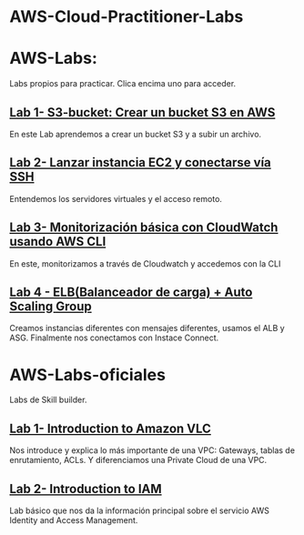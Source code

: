 # AWS-Cloud-Practitioner-Labs
# AWS-Labs: 
Labs propios para practicar. Clica encima uno para acceder.
## [Lab 1- S3-bucket: Crear un bucket S3 en AWS](./AWS-labs/lab-1-s3-bucket)
En este Lab aprendemos a crear un bucket S3 y a subir un archivo.
## [Lab 2- Lanzar instancia EC2 y conectarse vía SSH](./AWS-labs/lab-2-ecd-ssh)
Entendemos los servidores virtuales y el acceso remoto.
## [Lab 3- Monitorización básica con CloudWatch usando AWS CLI](./AWS-labs/lab-3-iamclicloudwatch)
En este, monitorizamos a través de Cloudwatch y accedemos con la CLI
## [Lab 4 - ELB(Balanceador de carga) + Auto Scaling Group](./AWS-labs/lab-4-ELB+ASG)
Creamos instancias diferentes con mensajes diferentes, usamos el ALB y ASG. Finalmente nos conectamos con Instace Connect.

# AWS-Labs-oficiales
Labs de Skill builder.
## [Lab 1- Introduction to Amazon VLC](./AWS-labs-oficiales/Lab1-IntroductiontoVLC)
Nos introduce y explica lo más importante de una VPC: Gateways, tablas de enrutamiento, ACLs. Y diferenciamos una Private Cloud de una VPC.
## [Lab 2- Introduction to IAM](./AWS-labs-oficiales/Lab2-IntroductiontoIAM)
Lab básico que nos da la información principal sobre el servicio AWS Identity and Access Management.
